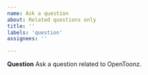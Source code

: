 ```yaml
---
name: Ask a question
about: Related questions only
title: ''
labels: 'question'
assignees: ''

---
```


<!-- Please search for existing questions to avoid creating duplicates or your question may be closed. -->
<!-- Before asking a question please first consult the OpenToonz manual: https://opentoonz.readthedocs.io/ -->
<!-- Consider that your question may be better asked on the OpenToonz forum: https://groups.google.com/forum/#!forum/opentoonz_en/categories/ -->

**Question**
Ask a question related to OpenToonz.
